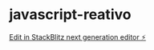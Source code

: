# javascript-reativo

[Edit in StackBlitz next generation editor ⚡️](https://stackblitz.com/~/github.com/josellia/javascript-reativo)